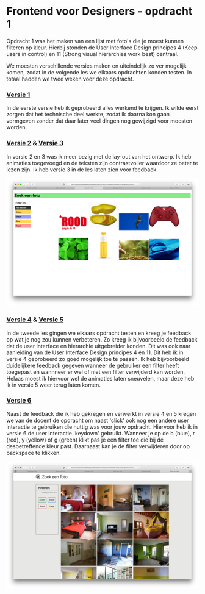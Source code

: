 # Frontend voor Designers - opdracht 1

Opdracht 1 was het maken van een lijst met foto's die je moest kunnen filteren op kleur. Hierbij stonden de User Interface Design principes 4 (Keep users in control) en 11 (Strong visual hierarchies work best) centraal.

We moesten verschillende versies maken en uiteindelijk zo ver mogelijk komen, zodat in de volgende les we elkaars opdrachten konden testen. In totaal hadden we twee weken voor deze opdracht.




### [Versie 1](https://tomwesterhof.github.io/Frontend-voor-Designers/Opdracht%201/v1)

In de eerste versie heb ik geprobeerd alles werkend te krijgen. Ik wilde eerst zorgen dat het technische deel werkte, zodat ik daarna kon gaan vormgeven zonder dat daar later veel dingen nog gewijzigd voor moesten worden.


### [Versie 2](https://tomwesterhof.github.io/Frontend-voor-Designers/Opdracht%201/v2) & [Versie 3](https://tomwesterhof.github.io/Frontend-voor-Designers/Opdracht%201/v3)

In versie 2 en 3 was ik meer bezig met de lay-out van het ontwerp. Ik heb animaties toegevoegd en de teksten zijn contrastvoller waardoor ze beter te lezen zijn. Ik heb versie 3 in de les laten zien voor feedback.

![alt text](https://github.com/TomWesterhof/Frontend-voor-Designers/blob/master/Screenshots/opdracht-1_versie-3.png "Opdracht 1, versie 3")






### [Versie 4](https://tomwesterhof.github.io/Frontend-voor-Designers/Opdracht%201/v4) & [Versie 5](https://tomwesterhof.github.io/Frontend-voor-Designers/Opdracht%201/v5)

In de tweede les gingen we elkaars opdracht testen en kreeg je feedback op wat je nog zou kunnen verbeteren. Zo kreeg ik bijvoorbeeld de feedback dat de user interface en hierarchie uitgebreider konden. Dit was ook naar aanleiding van de User Interface Design principes 4 en 11. Dit heb ik in versie 4 geprobeerd zo goed mogelijk toe te passen. Ik heb bijvoorbeeld duidelijkere feedback gegeven wanneer de gebruiker een filter heeft toegepast en wannneer er wel of niet een filter verwijderd kan worden. Helaas moest ik hiervoor wel de animaties laten sneuvelen, maar deze heb ik in versie 5 weer terug laten komen.


### [Versie 6](https://tomwesterhof.github.io/Frontend-voor-Designers/Opdracht%201/v6)

Naast de feedback die ik heb gekregen en verwerkt in versie 4 en 5 kregen we van de docent de opdracht om naast 'click' ook nog een andere user interactie te gebruiken die nuttig was voor jouw opdracht. Hiervoor heb ik in versie 6 de user interactie 'keydown' gebruikt. Wanneer je op de b (blue), r (red), y (yellow) of g (green) klikt pas je een filter toe die bij de desbetreffende kleur past. Daarnaast kan je de filter verwijderen door op backspace te klikken.

![alt text](https://github.com/TomWesterhof/Frontend-voor-Designers/blob/master/Screenshots/opdracht-1_versie-6.png "Opdracht 1, versie 6")
